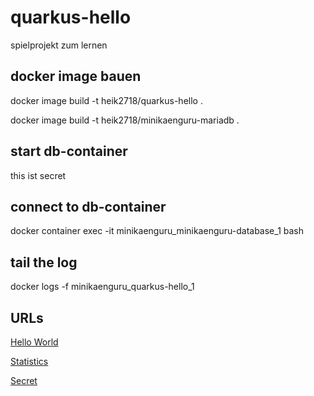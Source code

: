 # quarkus-hello
spielprojekt zum lernen


## docker image bauen

docker image build -t heik2718/quarkus-hello .

docker image build -t heik2718/minikaenguru-mariadb .

## start db-container

this ist secret

## connect to db-container

docker container exec -it minikaenguru_minikaenguru-database_1 bash

## tail the log

docker logs -f minikaenguru_quarkus-hello_1

## URLs

[Hello World](https://mathe-jung-alt.de/quarkus-hello/hello/world)

[Statistics](https://mathe-jung-alt.de/quarkus-hello/hello/statistics)

[Secret](https://mathe-jung-alt.de/quarkus-hello/secret)

